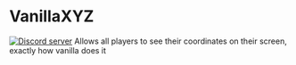 # VanillaXYZ
<a href="https://discord.gg/rZWmf5N"><img src="https://discordapp.com/api/guilds/412491783486832640/embed.png" alt="Discord server"/></a>
Allows all players to see their coordinates on their screen, exactly how vanilla does it
